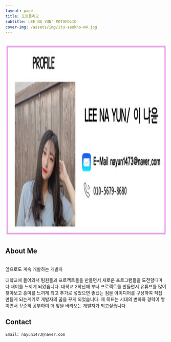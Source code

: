 ```yaml
---
layout: page
title: 포트폴리오
subtitle: LEE NA YUN' POTOFOLIO
cover-img: /assets/img/itu-seokho-m4.jpg
---
```


<br/>

<div class="text-center">
  <img src="/assets/img/PROFILE.jpg" width="700" height="600" >
</div>


## About Me

<br> 앞으로도 계속 개발하는 개발자<br/>

대학교에 들어와서 팀원들과 프로젝트들을 만들면서 새로운 프로그램들을 
도전할때마다 재미를 느끼게 되었습니다. 대학교 2학년때 부터 프로젝트를 만들면서
유튜브를 많이 찾아보고 흥미를 느끼게 되고 추가로 넣었으면 좋겠는 점을 아이디어를
구상하여 직접 만들게 되는계기로 개발자의 꿈을 꾸게 되었습니다.
제 목표는 시대의 변화와 경력이 쌓이면서 꾸준히 공부하여 
더 앞을 바라보는 개발자가 되고싶습니다.




## Contact

```
Email: nayun1473@naver.com
```
